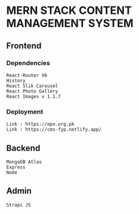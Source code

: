 # MERN STACK CONTENT MANAGEMENT SYSTEM

## Frontend 

### Dependencies
    React-Router V6
    History
    React Slik Carousel
    React Photo Gallery
    React Images v 1.1.7
    
### Deployment
    Link : https://epo.org.pk
    Link : https://cms-fyp.netlify.app/

## Backend
    MongoDB Atlas
    Express
    Node
## Admin
    Strapi JS
    
